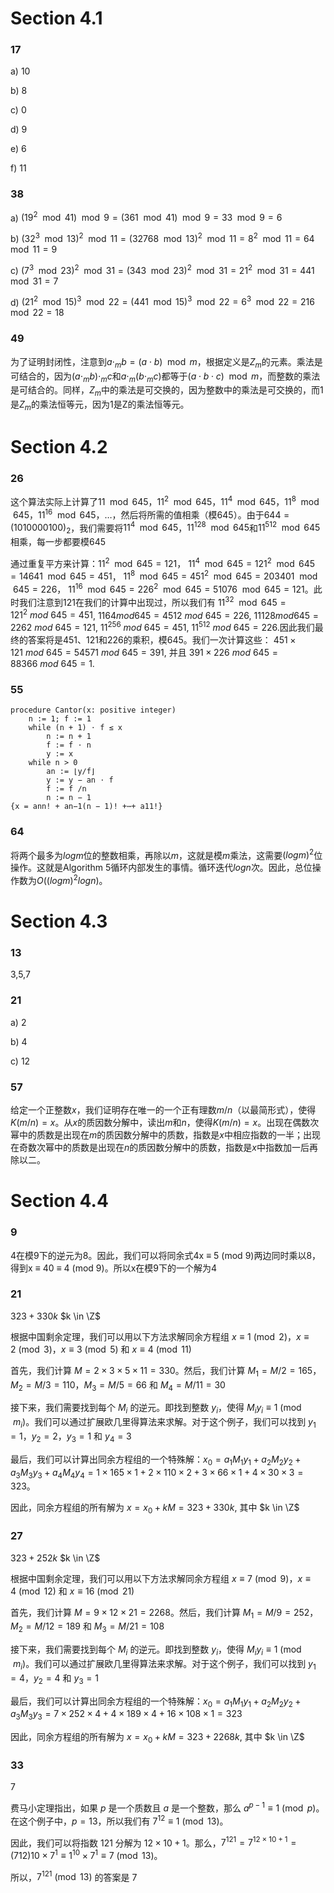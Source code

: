 # Section 4.1

### 17

a) 10 

b) 8 

c) 0 

d) 9 

e) 6 

f) 11

### 38

a) $(19^2 \mod 41) \mod 9 = (361 \mod 41) \mod 9 = 33 \mod 9 = 6$ 

b) $(32^3 \mod 13)^2 \mod 11 = (32768 \mod 13)^2 \mod 11 = 8^2 \mod 11 = 64 \mod 11 = 9$ 

c) $(7^3 \mod 23)^2 \mod 31 = (343 \mod 23)^2 \mod 31 = 21^2 \mod 31 = 441 \mod 31 = 7$ 

d) $(21^2 \mod 15)^3 \mod 22 = (441 \mod 15)^3 \mod 22 = 6^3 \mod 22 = 216 \mod 22 =18$

### 49

为了证明封闭性，注意到$a \cdot_m b = (a \cdot b) \mod m$，根据定义是$Z_m$的元素。乘法是可结合的，因为$(a \cdot_m b) \cdot_m c$和$a \cdot_m (b \cdot_m c)$都等于$(a \cdot b \cdot c) \mod m$，而整数的乘法是可结合的。同样，$Z_m$中的乘法是可交换的，因为整数中的乘法是可交换的，而1是$Z_m$的乘法恒等元，因为1是Z的乘法恒等元。

# Section 4.2

### 26

这个算法实际上计算了$11 \mod 645$，$11^2 \mod 645$，$11^4 \mod 645$，$11^8 \mod 645$，$11^{16} \mod 645$，…，然后将所需的值相乘（模645）。由于$644 = (1010000100)_2$，我们需要将$11^4 \mod 645$，$11^{128} \mod 645$和$11^{512} \mod 645$相乘，每一步都要模645

通过重复平方来计算：$11^2 \mod 645 = 121$， $11^4 \mod 645 = 121^2 \mod 645 = 14641 \mod 645 = 451$， $11^8 \mod 645 = 451^2 \mod 645 = 203401 \mod 645 = 226$， $11^{16} \mod 645 = 226^2 \mod 645 = 51076 \mod 645 = 121$。此时我们注意到121在我们的计算中出现过，所以我们有 $11^{32} \mod 645 =121^2\ mod\ 645=451$, $11{64} mod 645=4512\ mod\ 645=226$, $11{128} mod 645=2262\ mod\ 645=121$, $11^{256}\ mod\ 645=451$, $11^{512}\ mod\ 645=226$.因此我们最终的答案将是451、121和226的乘积，模645。我们一次计算这些： $451\times121\ mod\ 645=54571\ mod\ 645=391$, 并且 $391\times226\ mod\ 645=88366\ mod\ 645=1$. 

### 55

```pseudocode
procedure Cantor(x: positive integer)
	n := 1; f := 1
	while (n + 1) ⋅ f ≤ x
		n := n + 1
		f := f ⋅ n
		y := x
	while n > 0
		an := ⌊y∕f⌋
		y := y − an ⋅ f
		f := f ∕n
		n := n − 1
{x = ann! + an−1(n − 1)! +⋯+ a11!}
```

### 64

将两个最多为$logm$位的整数相乘，再除以$m$，这就是模$m$乘法，这需要$(logm)^2$位操作。这就是Algorithm 5循环内部发生的事情。循环迭代$logn$次。因此，总位操作数为$O((logm)^2logn)$。

# Section 4.3

### 13

3,5,7

### 21

a) 2 

b) 4 

c) 12

### 57

给定一个正整数$x$，我们证明存在唯一的一个正有理数$m/n$（以最简形式），使得$K(m/n) = x$。从$x$的质因数分解中，读出$m$和$n$，使得$K(m/n) = x$。出现在偶数次幂中的质数是出现在$m$的质因数分解中的质数，指数是$x$中相应指数的一半；出现在奇数次幂中的质数是出现在$n$的质因数分解中的质数，指数是$x$中指数加一后再除以二。

# Section 4.4

### 9

4在模9下的逆元为8。因此，我们可以将同余式4x ≡ 5 (mod 9)两边同时乘以8，得到x ≡ 40 ≡ 4 (mod 9)。所以x在模9下的一个解为4

### 21

$323 + 330k$    $k \in \Z$

根据中国剩余定理，我们可以用以下方法求解同余方程组 $x ≡ 1 \pmod{2}$，$x ≡ 2 \pmod{3}$，$x ≡ 3 \pmod{5}$ 和 $x ≡ 4 \pmod{11}$

首先，我们计算 $M = 2 \times 3 \times 5 \times 11 = 330$。然后，我们计算 $M_1 = M/2 = 165$，$M_2 = M/3 = 110$，$M_3 = M/5 = 66$ 和 $M_4 = M/11 = 30$

接下来，我们需要找到每个 $M_i$ 的逆元。即找到整数 $y_i$，使得 $M_i y_i ≡ 1 \pmod{m_i}$。我们可以通过扩展欧几里得算法来求解。对于这个例子，我们可以找到 $y_1 = 1$，$y_2 = 2$，$y_3 = 1$ 和 $y_4 = 3$

最后，我们可以计算出同余方程组的一个特殊解：$x_0 = a_1 M_1 y_1 + a_2 M_2 y_2 + a_3 M_3 y_3 + a_4 M_4 y_4 = 1 \times 165 \times 1 + 2 \times 110 \times 2 + 3 \times 66 \times 1 + 4 \times 30 \times 3 = 323$。

因此，同余方程组的所有解为 $x = x_0 + kM = 323 + 330k$, 其中 $k \in \Z$

### 27

$323 + 252k$    $k \in \Z$



根据中国剩余定理，我们可以用以下方法求解同余方程组 $x ≡ 7 \pmod{9}$，$x ≡ 4 \pmod{12}$ 和 $x ≡ 16 \pmod{21}$

首先，我们计算 $M = 9 \times 12 \times 21 = 2268$。然后，我们计算 $M_1 = M/9 = 252$，$M_2 = M/12 = 189$ 和 $M_3 = M/21 = 108$

接下来，我们需要找到每个 $M_i$ 的逆元。即找到整数 $y_i$，使得 $M_i y_i ≡ 1 \pmod{m_i}$。我们可以通过扩展欧几里得算法来求解。对于这个例子，我们可以找到 $y_1 = 4$，$y_2 = 4$ 和 $y_3 = 1$

最后，我们可以计算出同余方程组的一个特殊解：$x_0 = a_1 M_1 y_1 + a_2 M_2 y_2 + a_3 M_3 y_3 = 7 \times 252 \times 4 + 4 \times 189 \times 4 + 16 \times 108 \times 1 = 323$

因此，同余方程组的所有解为 $x = x_0 + kM = 323 + 2268k$, 其中 $k \in \Z$

### 33

7

费马小定理指出，如果 $p$ 是一个质数且 $a$ 是一个整数，那么 $a^{p-1} \equiv 1 \pmod{p}$。在这个例子中，$p = 13$，所以我们有 $7^{12} \equiv 1 \pmod{13}$。

因此，我们可以将指数 $121$ 分解为 $12 \times 10 + 1$。那么，$7^{121} = 7^{12 \times 10 + 1} = (7{12}){10} \times 7^1 \equiv 1^{10} \times 7^1 \equiv 7 \pmod{13}$。

所以，$7^{121} \pmod{13}$ 的答案是 $7$
